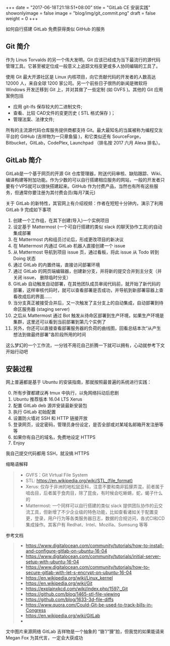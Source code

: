 +++
date = "2017-06-18T21:18:51+08:00"
title = "GitLab CE 安装实践"
showonlyimage = false
image = "blog/img/git_commit.png"
draft = false
weight = 0
+++

如何自行搭建 GitLab 免费获得类似 GitHub 的服务
<!--more-->

## Git 简介
作为 Linus Torvalds 的另一个伟大发明，Git 应该已经成为当下最流行的源代码管理工具。它甚至被定位成一般意义上追踪文档变更或多人协同编辑的工具了。

使用 Git 最大开源社区是 Linux 内核项目，向它贡献代码的开发者的人数高达 12000 人，来自全球 1200 家公司。另一个前些日子很热的新闻是微软将 Windows 开发迁移到 Git 上，并对其做了一些定制 (如 GVFS )。其他的 Git 应用案例包括

- 应用 git-lfs 保存较大的二进制文件;
- 查看、比较 CAD文件的变更历史 ( STL 格式保存 )；
- 管理法案、法律文件;

所有的主流源代码仓库服务提供商都支持 Git。最大最知名的当属被称为编程交友平台的 GitHub (吉祥物为一只章鱼猫 )，和它类似还有 SourceForge，Bitbucket，GitLab，CodePlex, Launchpad （排名按 2017 六月 Alexa 排名）。

## GitLab 简介
GitLab是一个基于网页的开源 Git 仓库管理器，附送代码审核、缺陷跟踪、Wiki、编译构建等附加功能。作为少数的可以自行搭建相应服务的网站，一般的开发者只要有个VPS就可以很快搭建起来。GitHub 作为付费产品，当然也有所有这些服务，但通常你要注册为其付费会员(每月7美元)

关于 GitLab 的新特性，其官网上有介绍视频：作者在短短十分钟内，演示了利用 GitLab 9 完成如下事项

1. 创建一个工作组，在其下创建(导入)一个实例项目
2. 设定基于 Mattermost (一个可自行搭建的类似 slack 的聊天协作工具)的自动集成部署
3. 在 Mattermost 内和组员讨论后，形成更改项目的新决议
4. 在 Mattermost 内通过 GitLab 机器人直接创建一个 issue
5. 从 Mattermost 导航到项目 issue 页，通过看板，将此 issue 从 Todo 转到 Doing 状态
6. 通过 GitLab 的内置终端，直接访问部署环境
7. 通过 GitLab 的网页端编辑器，创建新分支，并将新的提交合并到主分支（并关闭 issue， 删除临时分支）
8. GitLab 自动触发自动部署，在其他团队成员审阅代码前，就开始了新代码的部署，这样审核代码时，就可以查看部署是否成功，并导航到新部署容器上查看改成后的界面……
9. 当分支真正被接受合并后，又一次触发了主分支上的自动集成，自动部署到待命区服务器 (staging server)
10. 之后从 Mattermost 通过 Bot 触发从待命区部署到生产环境，如果生产环境是集群，这里还可以看到当前部署到第几个实例了
11. 另外，你还可以直接查看部署服务器的负荷的曲线图，回看总结本次“从产生想法到做最终部署”各阶段所用的时间

这么梦幻的一个工作流，一分钱不用花自己折腾一下就可以拥有，心动就参考下文开始行动吧

## 安装过程
网上普遍都是基于 Ubuntu 的安装指南，那就按照最普遍的系统进行实践：

0. 所有步骤都建议再 tmux 中执行，以免网络抖动后悲剧
1. Ubuntu 推荐版本 16.04 LTS Xerus
2. 配置 GitLab deb 源并安装最新安装包
3. 执行 GitLab 初始配置
4. 设置防火墙对 SSH 和 HTTP 链接开放
5. 登录网页，设定密码，管理员身份设定，是否全部或对某域名邮箱开发注册等等
6. 如果你有自己的域名，免费地设定 HTTPS
7. Enjoy

我自己提交代码都用 SSH，就没搞 HTTPS



缩略语解释
> - GVFS：Git Virtual File System
> - STL: https://en.wikipedia.org/wiki/STL_(file_format)
> - Xerus: 仅存于非洲的地松鼠亚科，注意不要和南非狐獴弄混，前者属于啮齿目，后者属于食肉目，除了昆虫，有时候会吃蜥蜴，蛇，蝎子什么的
> - Mattermost: 一个同样可以自行搭建的类似 slack 提供团队协作的云交流工具，但新增了不少企业级的特色功能，比如查看诸如关于配置变更，登录，用户行为等各类服务器日志，数据的合规访问，各式CI和CD集成操作。其客户有 Redhat、Intel、Mozilla、Sumsung 等等

参考文档
> - https://www.digitalocean.com/community/tutorials/how-to-install-and-configure-gitlab-on-ubuntu-16-04
> - https://www.digitalocean.com/community/tutorials/initial-server-setup-with-ubuntu-16-04
> - https://www.digitalocean.com/community/tutorials/how-to-secure-gitlab-with-let-s-encrypt-on-ubuntu-16-04
> - https://en.wikipedia.org/wiki/Linux_kernel
> - https://en.wikipedia.org/wiki/Git
> - https://explainxkcd.com/wiki/index.php/1597:_Git
> - https://github.com/blog/1465-stl-file-viewing
> - https://github.com/blog/1633-3d-file-diffs
> - https://www.quora.com/Could-Git-be-used-to-track-bills-in-Congress
> - https://en.wikipedia.org/wiki/GitLab
> - [GitLab9]: https://youtu.be/PoBaY_rqeKA

文中图片来源网络
GitLab 吉祥物是一个抽象的 “貉”/“狸”脸，但我觉的如果能请来 Megan Fox 为其代言，一定会大获成功
